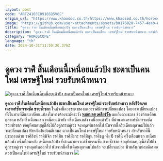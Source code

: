 ```yaml
---
layout: post
code: "ART2410310916SQ5V6C"
origin_url: "https://www.khaosod.co.th/https://www.khaosod.co.th/horoscope/news_9479760"
image: "https://github.com/user-attachments/assets/b0176020-7457-4eab-871a-8dd73f18c7d0"
title: "ดูดวง ราศี สิ้นเดือนนี้เหนื่อยแล้วปัง ชะตาเป็นคนใหม่ เศรษฐีใหม่ รวยรับหน้าหนาว"
description: "ดูดวง ราศี สิ้นเดือนนี้เหนื่อยแล้วปัง ชะตาเป็นคนใหม่ เศรษฐีใหม่ รวยรับหน้าหนาว หลังชีวิตเจอเคราะห์ซ้ำกรรมซัด ซวยซ้ำซาก ในช่วงที่ผ่านมา"
category: "HOROSCOPE"
language: "th"
date: 2024-10-31T11:50:20.376Z
---
```


# ดูดวง ราศี สิ้นเดือนนี้เหนื่อยแล้วปัง ชะตาเป็นคนใหม่ เศรษฐีใหม่ รวยรับหน้าหนาว

[![ดูดวง ราศี สิ้นเดือนนี้เหนื่อยแล้วปัง ชะตาเป็นคนใหม่ เศรษฐีใหม่ รวยรับหน้าหนาว](https://www.khaosod.co.th/wpapp/uploads/2024/10/Horoscope4548222-3.jpg "ดูดวง ราศี สิ้นเดือนนี้เหนื่อยแล้วปัง ชะตาเป็นคนใหม่ เศรษฐีใหม่ รวยรับหน้าหนาว")](https://www.khaosod.co.th/wpapp/uploads/2024/10/Horoscope4548222-3.jpg)

**ดูดวง ราศี สิ้นเดือนนี้เหนื่อยแล้วปัง ชะตาเป็นคนใหม่ เศรษฐีใหม่ รวยรับหน้าหนาว หลังชีวิตเจอเคราะห์ซ้ำกรรมซัด ซวยซ้ำซาก**
ในช่วงนี้ดวงชะตาของแต่ละราศีมีการเปลี่ยนแปลง โดยอาจเปลี่ยนแปลงทั้งในทางที่ดีและเปลี่ยนแปลงในทางต้องระมัดระวัง
[**หมอบอย เคลียร์ชัด**](https://www.facebook.com/profile.php?id=100057221688922) เผยถึงดวงชะตา ช่วงท้ายเดือนตุลาคม หลังครึ่งเดือนแรก เหนื่อยแล้วพัง ครึ่งเดือนหลัง เหนื่อยแล้วปัง ที่ผ่านมาเคราะห์ซ้ำกรรมซัด ซวยซ้ำซาก ขออุทิศผลบุญนี้ส่งไปถึงคู่กรรมคู่เวร จงหลุดพ้นออกไป นับจากนี้ครึ่งเดือนตุลาคมไปแล้ว จะเปลี่ยนแปลง ฟ้าหลังฝนย่อมดีเสมอ ดวงเป็นคนใหม่ เศรษฐีใหม่ รวยรับหน้าหนาว
สำหรับราศีนี้ ประกอบด้วย ราศีสิงห์ ราศีพิจิก ราศีมีน ราศีมังกร ราศีมิถุน ราศีธนู ทั้ง 6 ราศีนี้ ครึ่งเดือนแรก เหนื่อยแล้วพัง ครึ่งเดือนหลัง เหนื่อยแล้วปัง ที่ผ่านมาเคราะห์ซ้ำกรรมซัด ซวยซ้ำซาก
ขออุทิศผลบุญนี้ส่งไปถึงคู่กรรมคู่เวร จงหลุดพ้นออกไป นับจากนี้ครึ่งเดือนตุลาคมไปแล้ว จะเปลี่ยนแปลง ฟ้าหลังฝนย่อมดีเสมอ ดวงเป็นคนใหม่ เศรษฐีใหม่ รวยรับหน้าหนาว
[![](https://www.khaosod.co.th/wpapp/uploads/2024/10/463914711_1066064965310883_8598883269757731711_n.jpg)](https://www.khaosod.co.th/wpapp/uploads/2024/10/463914711_1066064965310883_8598883269757731711_n.jpg)
